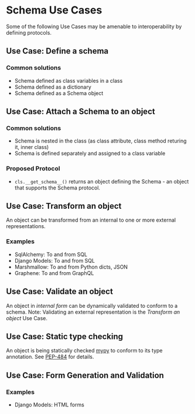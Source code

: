 # Schema Use Cases 

Some of the following Use Cases may be amenable to interoperability by defining protocols.

## Use Case: Define a schema 

### Common solutions

* Schema defined as class variables in a class
* Schema defined as a dictionary
* Schema defined as a Schema object

## Use Case: Attach a Schema to an object 

### Common solutions
* Schema is nested in the class (as class attribute, class method returing it, inner class)
* Schema is defined separately and assigned to a class variable

### Proposed Protocol

* `cls.__get_schema__()` returns an object defining the Schema - an object that supports the Schema protocol.

## Use Case: Transform an object

An object can be transformed from an internal to one or more external representations. 

### Examples

* SqlAlchemy: To and from SQL
* Django Models: To and from SQL
* Marshmallow: To and from Python dicts, JSON
* Graphene: To and from GraphQL 

## Use Case: Validate an object

An object in _internal form_ can be dynamically validated to conform to a schema. Note: Validating an external representation is the _Transform an object_ Use Case. 

## Use Case: Static type checking

An object is being statically checked [mypy](http://mypy-lang.org/) to conform to its type annotation. See [PEP-484](https://www.python.org/dev/peps/pep-0484) for details.

## Use Case: Form Generation and Validation

### Examples

* Django Models: HTML forms





